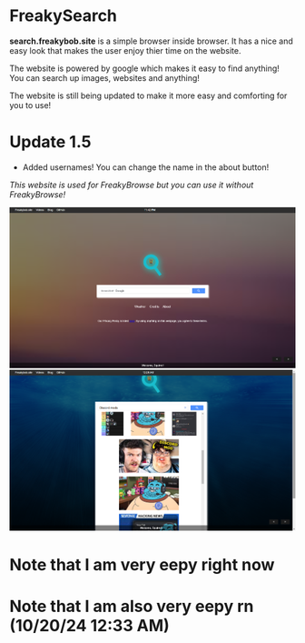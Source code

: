 # FreakySearch
**search.freakybob.site** is a simple browser inside browser. It has a nice and easy look that makes the user enjoy thier time on the website.

The website is powered by google which makes it easy to find anything! You can search up images, websites and anything!

The website is still being updated to make it more easy and comforting for you to use!

# Update 1.5
- Added usernames! You can change the name in the about button!

*This website is used for FreakyBrowse but you can use it without FreakyBrowse!*

<img src="images/screenshots/Screenshot 2024-10-19 234239.png">
<img src="images/screenshots/Screenshot 2024-10-20 002828.png">

# Note that I am very eepy right now

# Note that I am also very eepy rn (10/20/24 12:33 AM)
